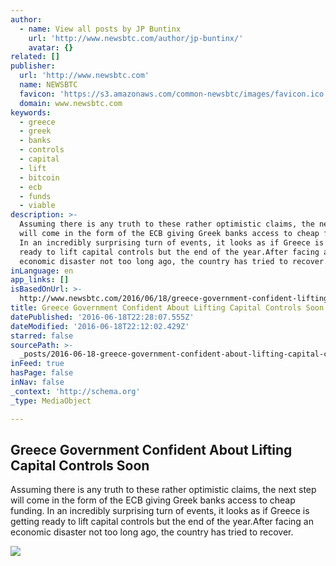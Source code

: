 ```yaml
---
author:
  - name: View all posts by JP Buntinx
    url: 'http://www.newsbtc.com/author/jp-buntinx/'
    avatar: {}
related: []
publisher:
  url: 'http://www.newsbtc.com'
  name: NEWSBTC
  favicon: 'https://s3.amazonaws.com/common-newsbtc/images/favicon.ico'
  domain: www.newsbtc.com
keywords:
  - greece
  - greek
  - banks
  - controls
  - capital
  - lift
  - bitcoin
  - ecb
  - funds
  - viable
description: >-
  Assuming there is any truth to these rather optimistic claims, the next step
  will come in the form of the ECB giving Greek banks access to cheap funding.
  In an incredibly surprising turn of events, it looks as if Greece is getting
  ready to lift capital controls but the end of the year.After facing an
  economic disaster not too long ago, the country has tried to recover.
inLanguage: en
app_links: []
isBasedOnUrl: >-
  http://www.newsbtc.com/2016/06/18/greece-government-confident-lifting-capital-controls-soon/
title: Greece Government Confident About Lifting Capital Controls Soon
datePublished: '2016-06-18T22:28:07.555Z'
dateModified: '2016-06-18T22:12:02.429Z'
starred: false
sourcePath: >-
  _posts/2016-06-18-greece-government-confident-about-lifting-capital-controls-s.md
inFeed: true
hasPage: false
inNav: false
_context: 'http://schema.org'
_type: MediaObject

---
```

<article style=""><h1>Greece Government Confident About Lifting Capital Controls Soon</h1><p>Assuming there is any truth to these rather optimistic claims, the next step will come in the form of the ECB giving Greek banks access to cheap funding. In an incredibly surprising turn of events, it looks as if Greece is getting ready to lift capital controls but the end of the year.After facing an economic disaster not too long ago, the country has tried to recover.</p><img src="http://s3.amazonaws.com/main-newsbtc-images/2016/06/18201551/shutterstock_243975121-825x510.jpg" /></article>